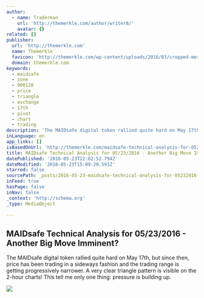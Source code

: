 ```yaml
---
author:
  - name: Traderman
    url: 'http://themerkle.com/author/writer8/'
    avatar: {}
related: []
publisher:
  url: 'http://themerkle.com'
  name: Themerkle
  favicon: 'http://themerkle.com/wp-content/uploads/2016/03/cropped-merkle-white-1-192x192.png'
  domain: themerkle.com
keywords:
  - maidsafe
  - zone
  - 000128
  - price
  - triangle
  - exchange
  - 17th
  - pivot
  - chart
  - trading
description: 'The MAIDsafe digital token rallied quite hard on May 17th, but since then, price has been trading in a sideways fashion and the trading range is getting progressively narrower. A very clear triangle pattern is visible on the 2-hour charts! This tell me only one thing: pressure is building up.'
inLanguage: en
app_links: []
isBasedOnUrl: 'http://themerkle.com/maidsafe-technical-analysis-for-05232016/'
title: MAIDsafe Technical Analysis for 05/23/2016 - Another Big Move Imminent?
datePublished: '2016-05-23T22:02:52.794Z'
dateModified: '2016-05-23T15:09:20.591Z'
starred: false
sourcePath: _posts/2016-05-23-maidsafe-technical-analysis-for-05232016-another-big-mov.md
inFeed: true
hasPage: false
inNav: false
_context: 'http://schema.org'
_type: MediaObject

---
```

<article style=""><h1>MAIDsafe Technical Analysis for 05/23/2016 - Another Big Move Imminent?</h1><p>The MAIDsafe digital token rallied quite hard on May 17th, but since then, price has been trading in a sideways fashion and the trading range is getting progressively narrower. A very clear triangle pattern is visible on the 2-hour charts! This tell me only one thing: pressure is building up.</p><img src="http://themerkle.com/wp-content/uploads/2016/05/MAIDsafe-technical-analysis-May23.png" /></article>